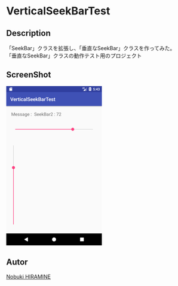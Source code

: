 # VerticalSeekBarTest

## Description
「SeekBar」クラスを拡張し、「垂直なSeekBar」クラスを作ってみた。  
「垂直なSeekBar」クラスの動作テスト用のプロジェクト

## ScreenShot
![](screenshot_01.png)

## Autor
[Nobuki HIRAMINE](http://www.hiramine.com)
